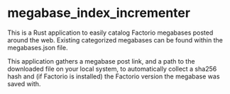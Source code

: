 # megabase_index_incrementer
This is a Rust application to easily catalog Factorio megabases posted around the web. Existing categorized megabases can be found within the megabases.json file.

This application gathers a megabase post link, and a path to the downloaded file on your local system, to automatically collect a sha256 hash and (if Factorio is installed) the Factorio version the megabase was saved with.
